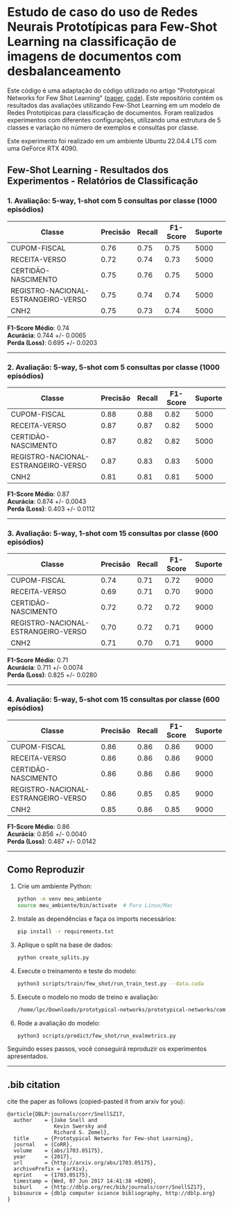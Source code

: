 # Estudo de caso do uso de Redes Neurais Prototípicas para Few-Shot Learning na classificação de imagens de documentos com desbalanceamento
 
Este código é uma adaptação do código utilizado no artigo "Prototypical Networks for Few Shot Learning" ([paper](https://arxiv.org/abs/1703.05175), [code](https://github.com/jakesnell/prototypical-networks)). Este repositório contém os resultados das avaliações utilizando Few-Shot Learning em um modelo de Redes Prototípicas para classificação de documentos. Foram realizados experimentos com diferentes configurações, utilizando uma estrutura de 5 classes e variação no número de exemplos e consultas por classe. 

Este experimento foi realizado em um ambiente Ubuntu 22.04.4 LTS com uma GeForce RTX 4090.


## Few-Shot Learning - Resultados dos Experimentos - Relatórios de Classificação

### 1. Avaliação: 5-way, 1-shot com 5 consultas por classe (1000 episódios)

| Classe                         | Precisão | Recall | F1-Score | Suporte |
|---------------------------------|----------|--------|----------|---------|
| CUPOM-FISCAL                    | 0.76     | 0.75   | 0.75     | 5000    |
| RECEITA-VERSO                   | 0.72     | 0.74   | 0.73     | 5000    |
| CERTIDÃO-NASCIMENTO             | 0.75     | 0.76   | 0.75     | 5000    |
| REGISTRO-NACIONAL-ESTRANGEIRO-VERSO | 0.75     | 0.74   | 0.74     | 5000    |
| CNH2                            | 0.75     | 0.73   | 0.74     | 5000    |

**F1-Score Médio**: 0.74  
**Acurácia**: 0.744 +/- 0.0065  
**Perda (Loss)**: 0.695 +/- 0.0203


---

### 2. Avaliação: 5-way, 5-shot com 5 consultas por classe (1000 episódios)

| Classe                         | Precisão | Recall | F1-Score | Suporte |
|---------------------------------|----------|--------|----------|---------|
| CUPOM-FISCAL                    | 0.88     | 0.88   | 0.82     | 5000    |
| RECEITA-VERSO                   | 0.87     | 0.87   | 0.82     | 5000    |
| CERTIDÃO-NASCIMENTO             | 0.87     | 0.82   | 0.82     | 5000    |
| REGISTRO-NACIONAL-ESTRANGEIRO-VERSO | 0.87     | 0.83   | 0.83     | 5000    |
| CNH2                            | 0.81     | 0.81   | 0.81     | 5000    |

**F1-Score Médio**: 0.87  
**Acurácia**: 0.874 +/- 0.0043  
**Perda (Loss)**: 0.403 +/- 0.0112


---

### 3. Avaliação: 5-way, 1-shot com 15 consultas por classe (600 episódios)

| Classe                         | Precisão | Recall | F1-Score | Suporte |
|---------------------------------|----------|--------|----------|---------|
| CUPOM-FISCAL                    | 0.74     | 0.71   | 0.72     | 9000    |
| RECEITA-VERSO                   | 0.69     | 0.71   | 0.70     | 9000    |
| CERTIDÃO-NASCIMENTO             | 0.72     | 0.72   | 0.72     | 9000    |
| REGISTRO-NACIONAL-ESTRANGEIRO-VERSO | 0.70     | 0.72   | 0.71     | 9000    |
| CNH2                            | 0.71     | 0.70   | 0.71     | 9000    |

**F1-Score Médio**: 0.71  
**Acurácia**: 0.711 +/- 0.0074  
**Perda (Loss)**: 0.825 +/- 0.0280


---

### 4. Avaliação: 5-way, 5-shot com 15 consultas por classe (600 episódios)

| Classe                         | Precisão | Recall | F1-Score | Suporte |
|---------------------------------|----------|--------|----------|---------|
| CUPOM-FISCAL                    | 0.86     | 0.86   | 0.86     | 9000    |
| RECEITA-VERSO                   | 0.86     | 0.86   | 0.86     | 9000    |
| CERTIDÃO-NASCIMENTO             | 0.86     | 0.86   | 0.86     | 9000    |
| REGISTRO-NACIONAL-ESTRANGEIRO-VERSO | 0.86     | 0.85   | 0.85     | 9000    |
| CNH2                            | 0.85     | 0.86   | 0.85     | 9000    |

**F1-Score Médio**: 0.86  
**Acurácia**: 0.856 +/- 0.0040  
**Perda (Loss)**: 0.487 +/- 0.0142


---

## Como Reproduzir
1. Crie um ambiente Python:
   ```bash
   python -m venv meu_ambiente
   source meu_ambiente/bin/activate  # Para Linux/Mac
   ```

2. Instale as dependências e faça os imports necessários:
   ```bash
   pip install -r requirements.txt
   ```

3. Aplique o split na base de dados:
   ```bash
   python create_splits.py
   ```

4. Execute o treinamento e teste do modelo:
   ```bash
   python3 scripts/train/few_shot/run_train_test.py --data.cuda
   ```

5. Execute o modelo no modo de treino e avaliação:
   ```bash
   /home/lpc/Downloads/prototypical-networks/prototypical-networks/comands.txt
   ```

6. Rode a avaliação do modelo:
   ```bash
   python3 scripts/predict/few_shot/run_evalmetrics.py
   ```

Seguindo esses passos, você conseguirá reproduzir os experimentos apresentados.

---

## .bib citation
cite the paper as follows (copied-pasted it from arxiv for you):

    @article{DBLP:journals/corr/SnellSZ17,
      author    = {Jake Snell and
                   Kevin Swersky and
                   Richard S. Zemel},
      title     = {Prototypical Networks for Few-shot Learning},
      journal   = {CoRR},
      volume    = {abs/1703.05175},
      year      = {2017},
      url       = {http://arxiv.org/abs/1703.05175},
      archivePrefix = {arXiv},
      eprint    = {1703.05175},
      timestamp = {Wed, 07 Jun 2017 14:41:38 +0200},
      biburl    = {http://dblp.org/rec/bib/journals/corr/SnellSZ17},
      bibsource = {dblp computer science bibliography, http://dblp.org}
    }
